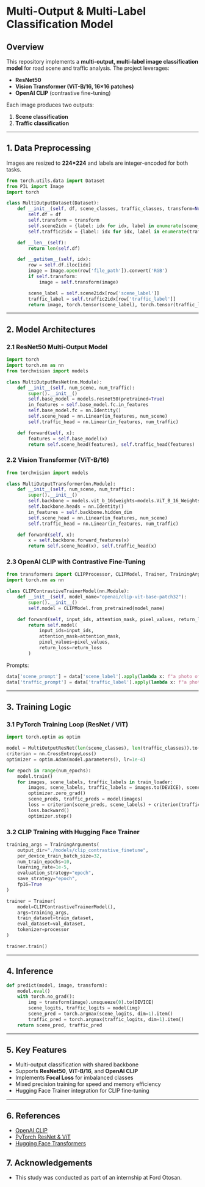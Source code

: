 # Multi-Output & Multi-Label Classification Model
## Overview

This repository implements a **multi-output, multi-label image classification model** for road scene and traffic analysis. The project leverages:

* **ResNet50**
* **Vision Transformer (ViT-B/16, 16×16 patches)**
* **OpenAI CLIP** (contrastive fine-tuning)

Each image produces two outputs:

1. **Scene classification**
2. **Traffic classification**

---

## 1. Data Preprocessing

Images are resized to **224×224** and labels are integer-encoded for both tasks.

```python
from torch.utils.data import Dataset
from PIL import Image
import torch

class MultiOutputDataset(Dataset):
    def __init__(self, df, scene_classes, traffic_classes, transform=None):
        self.df = df
        self.transform = transform
        self.scene2idx = {label: idx for idx, label in enumerate(scene_classes)}
        self.traffic2idx = {label: idx for idx, label in enumerate(traffic_classes)}

    def __len__(self):
        return len(self.df)

    def __getitem__(self, idx):
        row = self.df.iloc[idx]
        image = Image.open(row['file_path']).convert('RGB')
        if self.transform:
            image = self.transform(image)

        scene_label = self.scene2idx[row['scene_label']]
        traffic_label = self.traffic2idx[row['traffic_label']]
        return image, torch.tensor(scene_label), torch.tensor(traffic_label)
```

---

## 2. Model Architectures

### 2.1 ResNet50 Multi-Output Model

```python
import torch
import torch.nn as nn
from torchvision import models

class MultiOutputResNet(nn.Module):
    def __init__(self, num_scene, num_traffic):
        super().__init__()
        self.base_model = models.resnet50(pretrained=True)
        in_features = self.base_model.fc.in_features
        self.base_model.fc = nn.Identity()
        self.scene_head = nn.Linear(in_features, num_scene)
        self.traffic_head = nn.Linear(in_features, num_traffic)

    def forward(self, x):
        features = self.base_model(x)
        return self.scene_head(features), self.traffic_head(features)
```

### 2.2 Vision Transformer (ViT-B/16)

```python
from torchvision import models

class MultiOutputTransformer(nn.Module):
    def __init__(self, num_scene, num_traffic):
        super().__init__()
        self.backbone = models.vit_b_16(weights=models.ViT_B_16_Weights.IMAGENET1K_V1)
        self.backbone.heads = nn.Identity()
        in_features = self.backbone.hidden_dim
        self.scene_head = nn.Linear(in_features, num_scene)
        self.traffic_head = nn.Linear(in_features, num_traffic)

    def forward(self, x):
        x = self.backbone.forward_features(x)
        return self.scene_head(x), self.traffic_head(x)
```

### 2.3 OpenAI CLIP with Contrastive Fine-Tuning

```python
from transformers import CLIPProcessor, CLIPModel, Trainer, TrainingArguments
import torch.nn as nn

class CLIPContrastiveTrainerModel(nn.Module):
    def __init__(self, model_name="openai/clip-vit-base-patch32"):
        super().__init__()
        self.model = CLIPModel.from_pretrained(model_name)

    def forward(self, input_ids, attention_mask, pixel_values, return_loss=False):
        return self.model(
            input_ids=input_ids,
            attention_mask=attention_mask,
            pixel_values=pixel_values,
            return_loss=return_loss
        )
```

Prompts:

```python
data['scene_prompt'] = data['scene_label'].apply(lambda x: f"a photo of a road scene with {x.replace('_', ' ')}")
data['traffic_prompt'] = data['traffic_label'].apply(lambda x: f"a photo of a road with {x.replace('_', ' ')}")
```
---

## 3. Training Logic

### 3.1 PyTorch Training Loop (ResNet / ViT)

```python
import torch.optim as optim

model = MultiOutputResNet(len(scene_classes), len(traffic_classes)).to(DEVICE)
criterion = nn.CrossEntropyLoss()
optimizer = optim.Adam(model.parameters(), lr=1e-4)

for epoch in range(num_epochs):
    model.train()
    for images, scene_labels, traffic_labels in train_loader:
        images, scene_labels, traffic_labels = images.to(DEVICE), scene_labels.to(DEVICE), traffic_labels.to(DEVICE)
        optimizer.zero_grad()
        scene_preds, traffic_preds = model(images)
        loss = criterion(scene_preds, scene_labels) + criterion(traffic_preds, traffic_labels)
        loss.backward()
        optimizer.step()
```

### 3.2 CLIP Training with Hugging Face Trainer

```python
training_args = TrainingArguments(
    output_dir="./models/clip_contrastive_finetune",
    per_device_train_batch_size=32,
    num_train_epochs=10,
    learning_rate=1e-5,
    evaluation_strategy="epoch",
    save_strategy="epoch",
    fp16=True
)

trainer = Trainer(
    model=CLIPContrastiveTrainerModel(),
    args=training_args,
    train_dataset=train_dataset,
    eval_dataset=val_dataset,
    tokenizer=processor
)

trainer.train()
```

---

## 4. Inference

```python
def predict(model, image, transform):
    model.eval()
    with torch.no_grad():
        img = transform(image).unsqueeze(0).to(DEVICE)
        scene_logits, traffic_logits = model(img)
        scene_pred = torch.argmax(scene_logits, dim=1).item()
        traffic_pred = torch.argmax(traffic_logits, dim=1).item()
    return scene_pred, traffic_pred
```

---

## 5. Key Features

* Multi-output classification with shared backbone
* Supports **ResNet50**, **ViT-B/16**, and **OpenAI CLIP**
* Implements **Focal Loss** for imbalanced classes
* Mixed precision training for speed and memory efficiency
* Hugging Face Trainer integration for CLIP fine-tuning

---

## 6. References

* [OpenAI CLIP](https://github.com/openai/CLIP)
* [PyTorch ResNet & ViT](https://pytorch.org/vision/stable/models.html)
* [Hugging Face Transformers](https://huggingface.co/docs/transformers)

## 7. Acknowledgements 

* This study was conducted as part of an internship at Ford Otosan. 

